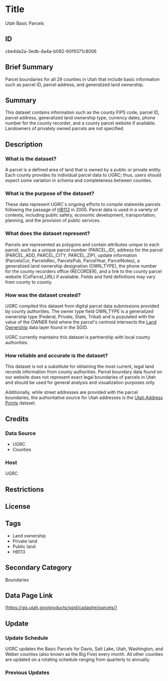 # Title

Utah Basic Parcels

## ID

cbe4da2a-3edb-4a4a-b082-60f9371c8006

## Brief Summary

Parcel boundaries for all 29 counties in Utah that include basic information such as parcel ID, parcel address, and generalized land ownership.

## Summary

This dataset contains information such as the county FIPS code, parcel ID, parcel address, generalized land ownership type, currency dates, phone number for the county recorder, and a county parcel website if available. Landowners of privately owned parcels are not specified.

## Description

### What is the dataset?

A parcel is a defined area of land that is owned by a public or private entity. Each county provides its individual parcel data to UGRC; thus, users should expect some variation in schema and completeness between counties.

### What is the purpose of the dataset?

These data represent UGRC's ongoing efforts to compile statewide parcels following the passage of [HB113](https://le.utah.gov/~2005/bills/hbillenr/HB0113.htm) in 2005. Parcel data is used in a variety of contexts, including public safety, economic development, transportation, planning, and the provision of public services.

### What does the dataset represent?

Parcels are represented as polygons and contain attributes unique to each parcel, such as a unique parcel number (PARCEL_ID), address for the parcel (PARCEL_ADD, PARCEL_CITY, PARCEL_ZIP), update information (ParcelsCur, ParcelsRec, ParcelsPub, ParcelYear, ParcelNotes), a generalized land ownership designation (OWN_TYPE), the phone number for the county recorders office (RECORDER), and a link to the county parcel website (CoParcel_URL) if available. Fields and field definitions may vary from county to county.

### How was the dataset created?

UGRC compiled this dataset from digital parcel data submissions provided by county authorities. The owner type field OWN_TYPE is a generalized ownership type (Federal, Private, State, Tribal) and is populated with the value of the OWNER field where the parcel's centroid intersects the [Land Ownership](https://gis.utah.gov/products/sgid/cadastre/land-ownership/) data layer found in the SGID.

UGRC currently maintains this dataset is partnership with local county authorities.

### How reliable and accurate is the dataset?

This dataset is not a substitute for obtaining the most current, legal land records information from county authorities. Parcel boundary data found on our website does not represent exact legal boundaries of parcels in Utah and should be used for general analysis and visualization purposes only.

Additionally, while street addresses are provided with the parcel boundaries, the authoritative source for Utah addresses is the [Utah Address Points](https://gis.utah.gov/products/sgid/location/address-points/) dataset.

## Credits

### Data Source

- UGRC
- Counties

### Host

UGRC

## Restrictions

## License

## Tags

- Land ownership
- Private land
- Public land
- HB113

## Secondary Category

Boundaries

## Data Page Link

[https://gis.utah.gov/products/sgid/cadastre/parcels/]

## Update

### Update Schedule

UGRC updates the Basic Parcels for Davis, Salt Lake, Utah, Washington, and Weber counties (also known as the Big Five) every month. All other counties are updated on a rotating schedule ranging from quarterly to annually.

### Previous Updates
